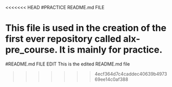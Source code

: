 <<<<<<< HEAD
#PRACTICE README.md FILE

This file is used in the creation of the first ever repository called alx-pre_course.
It is mainly for practice.
=======
#README.md FILE EDIT
This is the edited README.md file
>>>>>>> 4ecf364d7c4caddec40639b497369ee14c0af388
